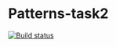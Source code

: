 # Patterns-task2
[![Build status](https://ci.appveyor.com/api/projects/status/4s1x4r38d0rjqjqx?svg=true)](https://ci.appveyor.com/project/russo2100/patterns-task2)
